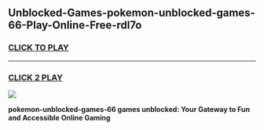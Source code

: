 
## Unblocked-Games-pokemon-unblocked-games-66-Play-Online-Free-rdl7o
<h3>
<a href="https://premium76.site?title=pokemon-unblocked-games-66&ref=26A">CLICK TO PLAY</a></h3>
<hr>

<h3>
<a href="https://premium76.site?title=pokemon-unblocked-games-66&ref=26A">CLICK 2 PLAY</a>
  
</h3>

<a href="https://premium76.site?title=pokemon-unblocked-games-66&ref=26A"><img src="https://clearcache.store/games.png"></a>


**pokemon-unblocked-games-66 games unblocked: Your Gateway to Fun and Accessible Online Gaming**

